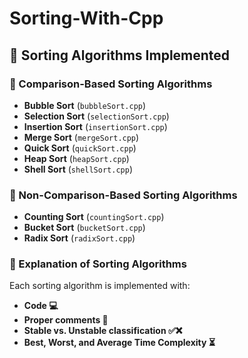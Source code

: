 # Sorting-With-Cpp

## 🚀 Sorting Algorithms Implemented

### 🔹 Comparison-Based Sorting Algorithms

- **Bubble Sort** (`bubbleSort.cpp`)
- **Selection Sort** (`selectionSort.cpp`)
- **Insertion Sort** (`insertionSort.cpp`)
- **Merge Sort** (`mergeSort.cpp`)
- **Quick Sort** (`quickSort.cpp`)
- **Heap Sort** (`heapSort.cpp`)
- **Shell Sort** (`shellSort.cpp`)

### 🔹 Non-Comparison-Based Sorting Algorithms

- **Counting Sort** (`countingSort.cpp`)
- **Bucket Sort** (`bucketSort.cpp`)
- **Radix Sort** (`radixSort.cpp`)

### 📌 Explanation of Sorting Algorithms
Each sorting algorithm is implemented with:
- **Code 💻**
- **Proper comments 📝**
- **Stable vs. Unstable classification ✅❌**
- **Best, Worst, and Average Time Complexity ⏳**
